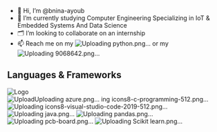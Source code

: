 - 👋 Hi, I’m @bnina-ayoub
- 🌱 I’m currently studying Computer Engineering Specializing in IoT & Embedded Systems And Data Science
- 🗂️ I’m looking to collaborate on an internship
- 📫 Reach me on my ![Uploading python.png…](https://www.linkedin.com/in/ayoub-bnina/) or my ![Uploading 9068642.png…](bnina.ayoub@etudiant-fst.utm.tn)

## Languages & Frameworks
![Logo](https://camo.githubusercontent.com/7027d600ec17ac3977aaf427063f446c82834cfaab188e9d81f09d8971beb5f9/68747470733a2f2f696d672e69636f6e73382e636f6d2f636f6c6f722f34382f3030303030302f7261737062657272792d70692e706e67)
![Upload![Uploading azure.png…]()
ing icons8-c-programming-512.png…]()
![Uploading icons8-visual-studio-code-2019-512.png…]()
![Uploading java.png…]()
![Uploading pandas.png…]()
![Uploading pcb-board.png…]()
![Uploading Scikit learn.png…]()


<!---
bnina-ayoub/bnina-ayoub is a ✨ special ✨ repository because its `README.md` (this file) appears on your GitHub profile.
You can click the Preview link to take a look at your changes.
--->

